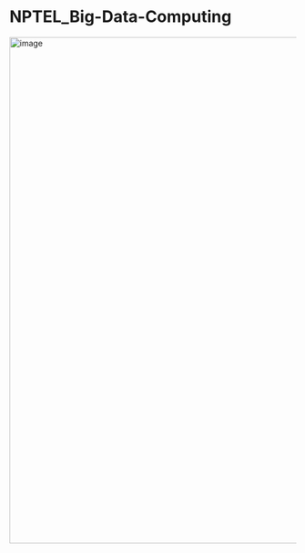 # NPTEL_Big-Data-Computing
<img width="1271" height="889" alt="image" src="https://github.com/user-attachments/assets/10c56fd4-0278-4ab8-94c6-b4abd4cb5944" />
